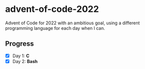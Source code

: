 # advent-of-code-2022

Advent of Code for 2022 with an ambitious goal, using a different programming language for each day when I can.

## Progress
- [X] Day 1: **C**
- [X] Day 2: **Bash**
